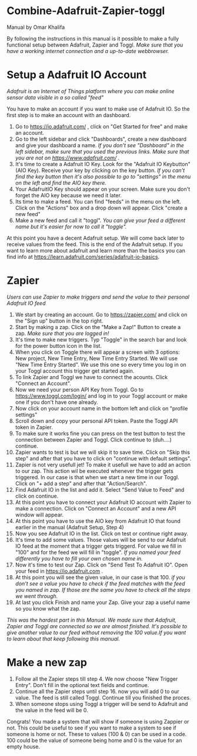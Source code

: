 # Combine-Adafruit-Zapier-toggl
Manual by Omar Khalifa

By following the instructions in this manual is it possible to make a fully functional setup between Adafruit, Zapier and Toggl.
*Make sure that you have a working internet connection and a up-to-date webbrowser.* 

# Setup a Adafruit IO Account

*Adafruit is an Internet of Things platform where you can make online sensor data visible in a so called "feed"* 

You have to make an account if you want to make use of Adafruit IO. So the first step is to make an account with an dashboard.
1. Go to https://io.adafruit.com/ , click on "Get Started for free" and make an account.
2. Go to the left sidebar and click "Dashboards", create a new dashboard and give your dashboard a name. *If you don't see "Dashboard" in the left sidebar, make sure that you used the previous links. Make sure that you are not on https://www.adafruit.com/ .*
3. It's time to create a Adafruit IO Key. Look for the "Adafruit IO Keybutton" (AIO Key). Receive your key by clicking on the key button. *If you can't find the key button then it's also possible to go to "settings" in the menu on the left and find the AIO key there.*
4. Your AdafruitIO Key should appear on your screen. Make sure you don't forget the AIO key because we need it later.
5. Its time to make a feed. You can find "feeds" in the menu on the left. Click on the "Actions" box and a drop down will appear. Click "create a new feed"
6. Make a new feed and call it "toggl". *You can give your feed a different name but it's easier for now to call it "toggle".*

At this point you have a decent Adafruit setup. We will come back later to receive values from the feed.
This is the end of the Adafruit setup. If you want to learn more about adafruit and learn more than the basics you can find info at https://learn.adafruit.com/series/adafruit-io-basics.

# Zapier
*Users can use Zapier to make triggers and send the value to their personal Adafruit IO feed*

1. We start by creating an account. Go to https://zapier.com/ and click on the "Sign up" button in the top right.
2. Start by making a zap. Click on the "Make a Zap!" Button to create a zap. *Make sure that you are logged in!*
3. It's time to make new triggers. Typ "Toggle" in the search bar and look for the power button icon in the list.
4. When you click on Toggle there will appear a screen with 3 options: New project, New Time Entry, New Time Entry Started. We will use "New Time Entry Started". We use this one so every time you log in on your Toggl account this trigger get started again.
5. To link Zapier and Toggl we have to connect the acounts. Click "Connect an Account".
6. Now we need your person API Key from Toggl. Go to https://www.toggl.com/login/ and log in to your Toggl account or make one if you don't have one already.
7. Now click on your account name in the bottom left and click on "profile settings"
8. Scroll down and copy your personal API token. Paste the Toggl API token in Zapier. 
9. To make sure it works fine you can press on the test button to test the connection between Zapier and Toggl. Click continue to (duh....) continue.
10. Zapier wants to test is but we will skip it to save time. Click on "Skip this step" and after that you have to click on "continue with default settings".
11. Zapier is not very usefull jet! To make it usefull we have to add an action to our zap. This action wil be executed whenever the trigger gets triggered. In our case is that when we start a new time in our Toggl. Click on "+ add a step" and after that "Action/Search".
12. Find Adafruit IO in the list and add it. Select "Send Value to Feed" and click on continue.
13. At this point you have to connect your Adafruit IO account with Zapier to make a connection. Click on "Connect an Account" and a new API window will appear.
14. At this point you have to use the AIO key from Adafruit IO that found earlier in the manual (Adafruit Setup, Step 4)
15. Now you see Adafruit IO in the list. Click on test or continue right away.
16. It's time to add some values. Those values will be send to our Adafruit IO feed at the moment that a trigger gets triggerd. For value we fill in "100" and for the feed we will fill in "toggle". *If you named your feed differently you have to fill your own chosen name in.*
17.  Now it's time to test our Zap. Click on "Send Test To Adafruit IO". Open your feed in https://io.adafruit.com .
18. At this point you will see the given value, in our case is that 100. *if you don't see a value you have to check if the feed matches with the feed you named in zap. If those are the same you have to check all the steps we went through.*
19. At last you click Finish and name your Zap. Give your zap a useful name so you know what the zap.

_This was the hardest part in this Manual. We made sure that Adafruit, Zapier and Toggl are connected so we are almost finished._
_It's possible to give another value to our feed without removing the 100 value.If you want to learn about that keep following this manual._

# Make a new zap
1. Follow all the Zapier steps till step 4. We now choose "New Trigger Entry". Don't fill in the optional text fields and continue.
2. Continue all the Zapier steps until step 16. now you will add 0 to our value. The feed is still called Toggl. Continue till you finished the proces.
3. When someone stops using Toggl a trigger will be send to Adafruit and the value in the feed will be 0.

Congrats! You made a system that will show if someone is using Zappier or not. This could be useful to see if you want to make a system to see if someone is home or not. These to values (100 & 0) can be used in a code. 100 could be the value of someone being home and 0 is the value for an empty house.








